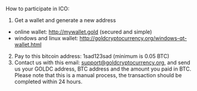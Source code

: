 How to participate in ICO:
1. Get a wallet and generate a new address
- online wallet: http://mywallet.gold (secured and simple)
- windows and linux wallet: http://goldcryptocurrency.org/windows-qt-wallet.html
2. Pay to this bitcoin address: 1sad123sad (minimum is 0.05 BTC)
3. Contact us with this email: support@goldcryptocurrency.org, and send us your GOLDC address, BTC address and the amount you paid in BTC.
Please note that this is a manual process, the transaction should be completed within 24 hours.